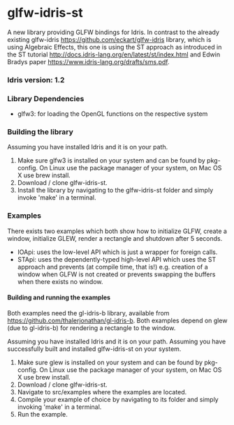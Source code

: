 # glfw-idris-st
A new library providing GLFW bindings for Idris. In contrast to the already existing glfw-idris https://github.com/eckart/glfw-idris library,
which is using Algebraic Effects, this one is using the ST approach as introduced in the ST tutorial http://docs.idris-lang.org/en/latest/st/index.html and Edwin Bradys paper https://www.idris-lang.org/drafts/sms.pdf.

### Idris version: 1.2

### Library Dependencies
- glfw3: for loading the OpenGL functions on the respective system

### Building the library
Assuming you have installed Idris and it is on your path.

1. Make sure glfw3 is installed on your system and can be found by pkg-config. On Linux use the package manager of your system, on Mac OS X use brew install.
2. Download / clone glfw-idris-st.
3. Install the library by navigating to the glfw-idris-st folder and simply invoke 'make' in a terminal.

### Examples
There exists two examples which both show how to initialize GLFW, create a window, initialize GLEW, render a rectangle and shutdown after 5 seconds.

- IOApi: uses the low-level API which is just a wrapper for foreign calls.
- STApi: uses the dependently-typed high-level API which uses the ST approach and prevents (at compile time, that is!) e.g. creation of a window when GLFW is not created or prevents swapping the buffers when there exists no window.

#### Building and running the examples
Both examples need the gl-idris-b library, available from https://github.com/thalerjonathan/gl-idris-b.
Both examples depend on glew (due to gl-idris-b) for rendering a rectangle to the window. 

Assuming you have installed Idris and it is on your path.
Assuming you have successfully built and installed glfw-idris-st on your system.

1. Make sure glew is installed on your system and can be found by pkg-config. On Linux use the package manager of your system, on Mac OS X use brew install.
2. Download / clone glfw-idris-st.
3. Navigate to src/examples where the examples are located.
4. Compile your example of choice by navigating to its folder and simply invoking 'make' in a terminal.
5. Run the example.